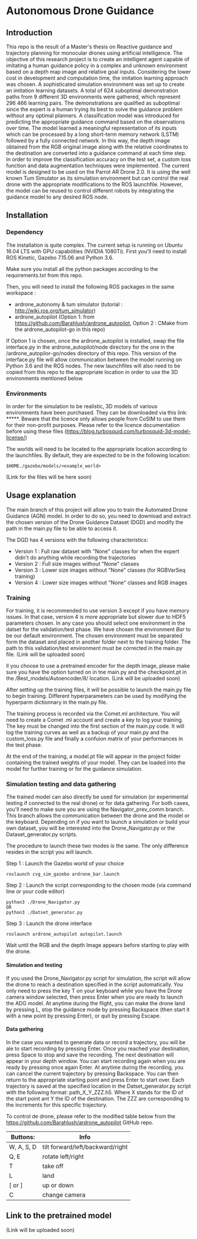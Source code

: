 # Autonomous Drone Guidance
## Introduction
This repo is the result of a Master's thesis on Reactive guidance and trajectory planning for monocular drones using artificial intelligence. 
The objective of this research project is to create an intelligent agent capable of imitating a human guidance policy in a complex and unknown environment based on a depth map image and relative goal inputs. Considering the lower cost in development and computation time, the imitation learning approach was chosen. A sophisticated simulation environment was set up to create an imitation learning datasets. A total of 624 suboptimal demonstration paths from 9 different 3D environments were gathered, which represent 296 466 learning pairs. The demonstrations are qualified as suboptimal since the expert is a human trying its best to solve the guidance problem without any optimal planners.
A classification model was introduced for predicting the appropriate guidance command based on the observations over time. The model learned a meaningful representation of its inputs which can be processed by a long short-term memory network (LSTM) followed by a fully connected network. In this way, the depth image obtained from the RGB original image along with the relative coordinates to the destination are converted into a guidance command at each time step. In order to improve the classification accuracy on the test set, a custom loss function and data augmentation techniques were implemented.
The current model is designed to be used on the Parrot AR Drone 2.0. It is using the well known Tum Simulator as its simulation environment but can control the real drone with the appropriate modifications to the ROS launchfile. However, the model can be reused to control different robots by integrating the guidance model to any desired ROS node.

## Installation
### Dependency
The installation is quite complex. The current setup is running on Ubuntu 16.04 LTS with GPU capabilities (NVIDIA 1080Ti). 
First you'll need to install ROS Kinetic, Gazebo 7.15.06 and Python 3.6.

Make sure you install all the python packages according to the requirements.txt from this repo.

Then, you will need to install the following ROS packages in the same workspace :

 - ardrone_autonomy & tum simulator (tutorial : http://wiki.ros.org/tum_simulator)
 - ardrone_autopilot (Option 1: from https://github.com/Barahlush/ardrone_autopilot, Option 2 : CMake from the ardrone_autopilot-go in this repo)
 
If Option 1 is chosen, once the ardrone_autopilot is installed, swap the file interface.py in the ardrone_autopilot/node directory for the one in the /ardrone_autopilor-go/nodes  directory of this repo. This version of the interface.py file will allow communication between the model running on Python 3.6 and the ROS nodes.
 The new launchfiles will also need to be copied from this repo to the appropriate location in order to use the 3D environments mentioned below. 
 
### Environments 
In order for the simulation to be realistic, 3D models of various environments have been purchased. They can be downloaded via this link: *****. Beware that the licence only allows people from CoSIM to use them for their non-profit purposes. Please refer to the licence documentation before using these files (https://blog.turbosquid.com/turbosquid-3d-model-license/)

The worlds will need to be located to the appropriate location according to the launchfiles. By default, they are expected to be in the following location:

    $HOME./gazebo/models/<example_world>

(Link for the files will be here soon)

## Usage explanation
The main branch of this project will allow you to train the Automated Drone Guidance (AGN) model. In order to do so, you need to download and extract the chosen version of the Drone Guidance Dataset (DGD) and modify the path in the main.py file to be able to access it.

The DGD has 4 versions with the following characteristics:

 - Version 1 : Full raw dataset with "None" classes for when the expert  didn't do anything while recording the trajectories
 - Version 2 : Full size images without "None" classes
 - Version 3 : Lower size images without "None" classes (for RGBVarSeq training)
 - Version 4 : Lower size images without "None" classes and RGB images

### Training
For training, it is recommended to use version 3 except if you have memory issues. In that case, version 4 is more appropriate but slower due to HDF5 parameters chosen.
In any case you should select one environment in the datset for the validation/test phase. We have chosen the environment *Bar* to be our default environment. The chosen environment must be separated form the dataset and placed in another folder next to the training folder. The path to this validation/test environment must be corrected in the main.py file.
(Link will be uploaded soon)

Il you choose to use a pretrained encoder for the depth image, please make sure you have the option turned on in tne main.py and the checkpoint.pt in the /Best_models/Autoencoder/8/ location.
(Link will be uploaded soon)

After setting up the training files, it will be possible to launch the main.py file to begin training. Different hyperparameters can be used by modifying the hyperparm dictionnary in the main.py file.

The training process is recorded via the Comet.ml architecture. You will need to create a Comet .ml account and create a key to log your training. The key must be changed into the first section of the main.py code. It will log the training curves as well as a backup of your main.py and the custom_loss.py file and finally a confuion matrix of your performances in the test phase.

At the end of the training, a model.pt file will appear in the project folder containing the trained weights of your model. They can be loaded into the model for further training or for the guidance simulation.

### Simulation testing and data gathering

The trained model can also directly be used for simulation (or experimental testing if connected to the real drone) or for data gathering. For both cases, you'll need to make sure you are using the Navigator_prev_comm branch. This branch allows the communication between the drone and the model or the keyboard. Depending on if you want to launch a simulation or build your own dataset, you will be interested into the Drone_Navigator.py or the Dataset_generator.py scripts.

The procedure to launch these two modes is the same. The only difference resides in the script you will launch.

Step 1 : Launch the Gazebo world of your choice

    roslaunch cvg_sim_gazebo ardrone_bar.launch

Step 2 : Launch the script corresponding to the chosen mode (via command line or your code editor)

    python3 ./Drone_Navigator.py
    OR
    python3 ./Datset_generator.py

Step 3 : Launch the drone interface

    roslaunch ardrone_autopilot autopilot.launch

Wait until the RGB and the depth Image appears before starting to play with the drone.

#### Simulation and testing

If you used the Drone_Navigator.py script for simulation, the script will allow the drone to reach a destination specified in the script automatically. You only need to press the key T on your keyboard while you have the Drone camera window selected, then press Enter when you are ready to launch the ADG model. At anytime during the flight, you can make the drone land by pressing L, stop the guidance mode by pressing Backspace (then start it with a new point by pressing Enter), or quit by pressing Escape.

#### Data gathering

In the case you wanted to generate data or record a trajectory, you will be ale to start recording by pressing Enter. Once you reached your destination, press Space to stop and save the recording. The next destination will appear in your depth window. You can start recording again when you are ready by pressing once again Enter. At anytime during the recording, you can cancel the current trajectory by pressing Backspace. You can then return to the appropriate starting point and press Enter to start over. 
Each trajectory is saved at the specified location in the Datset_generator.py script with the following format: path_X_Y_ZZZ.h5. Where X stands for the ID of the start point ant Y the ID of the destination. The ZZZ are corresponding to the increments for this specific trajectory.

To control de drone, please refer to the modified table below from the https://github.com/Barahlush/ardrone_autopilot GitHub repo.

|Buttons: |Info|
|-----|------|
|W, A, S, D | tilt forward/left/backward/right
|Q, E| rotate left/right
|T | take off
|L | land
|[ or ] | up or down
|C | change camera

## Link to the pretrained model

(Link will be uploaded soon)
   